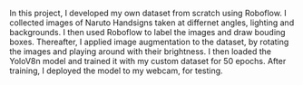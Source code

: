 In this project, I developed my own dataset from scratch using Roboflow. I collected images of Naruto Handsigns taken at differnet angles, lighting and backgrounds. I then used Roboflow to label the images and draw bouding boxes. Thereafter, I applied image augmentation
to the dataset, by rotating the images and playing around with their brightness. I then loaded the YoloV8n model and trained it with my custom dataset for 50 epochs. After training, I deployed the model to my webcam, for testing. 
